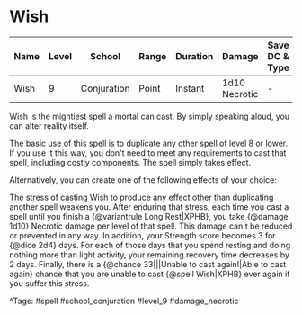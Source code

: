 # Wish

| Name | Level | School | Range | Duration | Damage | Save DC & Type |
|------|-------|--------|-------|----------|--------|----------------|
| Wish | 9 | Conjuration | Point | Instant | 1d10 Necrotic | - |

Wish is the mightiest spell a mortal can cast. By simply speaking aloud, you can alter reality itself.

The basic use of this spell is to duplicate any other spell of level 8 or lower. If you use it this way, you don't need to meet any requirements to cast that spell, including costly components. The spell simply takes effect.

Alternatively, you can create one of the following effects of your choice:

The stress of casting Wish to produce any effect other than duplicating another spell weakens you. After enduring that stress, each time you cast a spell until you finish a {@variantrule Long Rest|XPHB}, you take {@damage 1d10} Necrotic damage per level of that spell. This damage can't be reduced or prevented in any way. In addition, your Strength score becomes 3 for {@dice 2d4} days. For each of those days that you spend resting and doing nothing more than light activity, your remaining recovery time decreases by 2 days. Finally, there is a {@chance 33|||Unable to cast again!|Able to cast again} chance that you are unable to cast {@spell Wish|XPHB} ever again if you suffer this stress.

^Tags: #spell #school_conjuration #level_9 #damage_necrotic